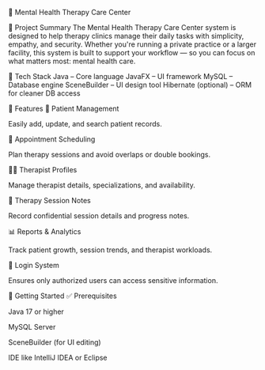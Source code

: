 💚 Mental Health Therapy Care Center

📌 Project Summary
The Mental Health Therapy Care Center system is designed to help therapy clinics manage their daily tasks with simplicity, empathy, and security. Whether you're running a private practice or a larger facility, this system is built to support your workflow — so you can focus on what matters most: mental health care.

🔧 Tech Stack
Java – Core language
JavaFX – UI framework
MySQL – Database engine
SceneBuilder – UI design tool
Hibernate (optional) – ORM for cleaner DB access

🌟 Features
👤 Patient Management

Easily add, update, and search patient records.

📅 Appointment Scheduling

Plan therapy sessions and avoid overlaps or double bookings.

👩‍⚕️ Therapist Profiles

Manage therapist details, specializations, and availability.

📝 Therapy Session Notes

Record confidential session details and progress notes.

📊 Reports & Analytics

Track patient growth, session trends, and therapist workloads.

🔐 Login System

Ensures only authorized users can access sensitive information.



🚀 Getting Started
✅ Prerequisites

Java 17 or higher

MySQL Server

SceneBuilder (for UI editing)

IDE like IntelliJ IDEA or Eclipse
